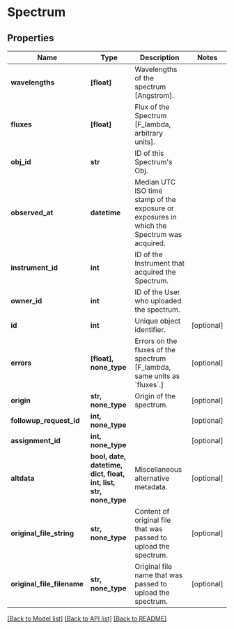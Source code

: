 # Spectrum

## Properties
Name | Type | Description | Notes
------------ | ------------- | ------------- | -------------
**wavelengths** | **[float]** | Wavelengths of the spectrum [Angstrom]. | 
**fluxes** | **[float]** | Flux of the Spectrum [F_lambda, arbitrary units]. | 
**obj_id** | **str** | ID of this Spectrum&#39;s Obj. | 
**observed_at** | **datetime** | Median UTC ISO time stamp of the exposure or exposures in which the Spectrum was acquired. | 
**instrument_id** | **int** | ID of the Instrument that acquired the Spectrum. | 
**owner_id** | **int** | ID of the User who uploaded the spectrum. | 
**id** | **int** | Unique object identifier. | [optional] 
**errors** | **[float], none_type** | Errors on the fluxes of the spectrum [F_lambda, same units as &#x60;fluxes&#x60;.] | [optional] 
**origin** | **str, none_type** | Origin of the spectrum. | [optional] 
**followup_request_id** | **int, none_type** |  | [optional] 
**assignment_id** | **int, none_type** |  | [optional] 
**altdata** | **bool, date, datetime, dict, float, int, list, str, none_type** | Miscellaneous alternative metadata. | [optional] 
**original_file_string** | **str, none_type** | Content of original file that was passed to upload the spectrum. | [optional] 
**original_file_filename** | **str, none_type** | Original file name that was passed to upload the spectrum. | [optional] 

[[Back to Model list]](../README.md#documentation-for-models) [[Back to API list]](../README.md#documentation-for-api-endpoints) [[Back to README]](../README.md)


